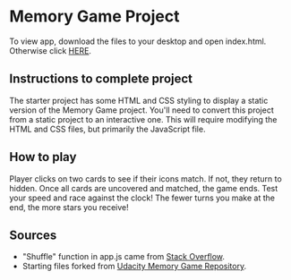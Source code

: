 # Memory Game Project

To view app, download the files to your desktop and open index.html. Otherwise click [HERE](https://envincebal.github.io/memory-game/).

## Instructions to complete project

The starter project has some HTML and CSS styling to display a static version of the Memory Game project. You'll need to convert this project from a static project to an interactive one. This will require modifying the HTML and CSS files, but primarily the JavaScript file.

## How to play

Player clicks on two cards to see if their icons match. If not, they return to hidden. Once all cards are uncovered and matched, the game ends. Test your speed and race against the clock! The fewer turns you make at the end, the more stars you receive!

## Sources
* "Shuffle" function in app.js came from [Stack Overflow](http://stackoverflow.com/a/2450976).
* Starting files forked from [Udacity Memory Game Repository](https://github.com/udacity/fend-project-memory-game).

